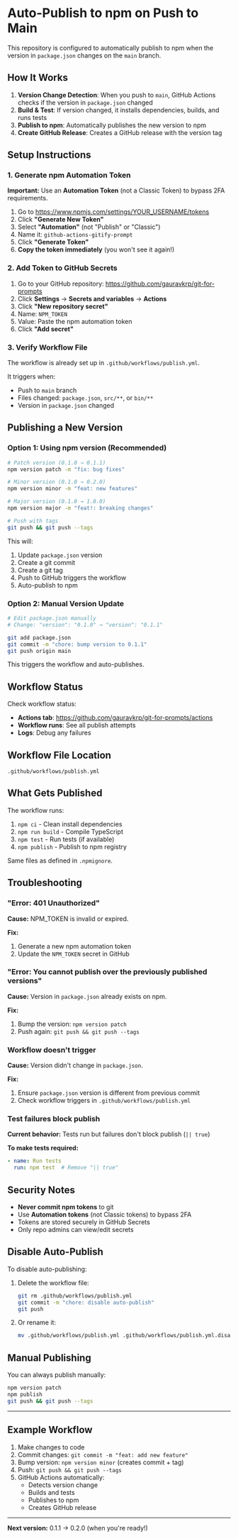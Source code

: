 # Auto-Publish to npm on Push to Main

This repository is configured to automatically publish to npm when the version in `package.json` changes on the `main` branch.

## How It Works

1. **Version Change Detection**: When you push to `main`, GitHub Actions checks if the version in `package.json` changed
2. **Build & Test**: If version changed, it installs dependencies, builds, and runs tests
3. **Publish to npm**: Automatically publishes the new version to npm
4. **Create GitHub Release**: Creates a GitHub release with the version tag

## Setup Instructions

### 1. Generate npm Automation Token

**Important:** Use an **Automation Token** (not a Classic Token) to bypass 2FA requirements.

1. Go to https://www.npmjs.com/settings/YOUR_USERNAME/tokens
2. Click **"Generate New Token"**
3. Select **"Automation"** (not "Publish" or "Classic")
4. Name it: `github-actions-gitify-prompt`
5. Click **"Generate Token"**
6. **Copy the token immediately** (you won't see it again!)

### 2. Add Token to GitHub Secrets

1. Go to your GitHub repository: https://github.com/gauravkrp/git-for-prompts
2. Click **Settings** → **Secrets and variables** → **Actions**
3. Click **"New repository secret"**
4. Name: `NPM_TOKEN`
5. Value: Paste the npm automation token
6. Click **"Add secret"**

### 3. Verify Workflow File

The workflow is already set up in `.github/workflows/publish.yml`.

It triggers when:
- Push to `main` branch
- Files changed: `package.json`, `src/**`, or `bin/**`
- Version in `package.json` changed

## Publishing a New Version

### Option 1: Using npm version (Recommended)

```bash
# Patch version (0.1.0 → 0.1.1)
npm version patch -m "fix: bug fixes"

# Minor version (0.1.0 → 0.2.0)
npm version minor -m "feat: new features"

# Major version (0.1.0 → 1.0.0)
npm version major -m "feat!: breaking changes"

# Push with tags
git push && git push --tags
```

This will:
1. Update `package.json` version
2. Create a git commit
3. Create a git tag
4. Push to GitHub triggers the workflow
5. Auto-publish to npm

### Option 2: Manual Version Update

```bash
# Edit package.json manually
# Change: "version": "0.1.0" → "version": "0.1.1"

git add package.json
git commit -m "chore: bump version to 0.1.1"
git push origin main
```

This triggers the workflow and auto-publishes.

## Workflow Status

Check workflow status:
- **Actions tab**: https://github.com/gauravkrp/git-for-prompts/actions
- **Workflow runs**: See all publish attempts
- **Logs**: Debug any failures

## Workflow File Location

`.github/workflows/publish.yml`

## What Gets Published

The workflow runs:
1. `npm ci` - Clean install dependencies
2. `npm run build` - Compile TypeScript
3. `npm test` - Run tests (if available)
4. `npm publish` - Publish to npm registry

Same files as defined in `.npmignore`.

## Troubleshooting

### "Error: 401 Unauthorized"

**Cause:** NPM_TOKEN is invalid or expired.

**Fix:**
1. Generate a new npm automation token
2. Update the `NPM_TOKEN` secret in GitHub

### "Error: You cannot publish over the previously published versions"

**Cause:** Version in `package.json` already exists on npm.

**Fix:**
1. Bump the version: `npm version patch`
2. Push again: `git push && git push --tags`

### Workflow doesn't trigger

**Cause:** Version didn't change in `package.json`.

**Fix:**
1. Ensure `package.json` version is different from previous commit
2. Check workflow triggers in `.github/workflows/publish.yml`

### Test failures block publish

**Current behavior:** Tests run but failures don't block publish (`|| true`)

**To make tests required:**
```yaml
- name: Run tests
  run: npm test  # Remove "|| true"
```

## Security Notes

- **Never commit npm tokens** to git
- Use **Automation tokens** (not Classic tokens) to bypass 2FA
- Tokens are stored securely in GitHub Secrets
- Only repo admins can view/edit secrets

## Disable Auto-Publish

To disable auto-publishing:

1. Delete the workflow file:
   ```bash
   git rm .github/workflows/publish.yml
   git commit -m "chore: disable auto-publish"
   git push
   ```

2. Or rename it:
   ```bash
   mv .github/workflows/publish.yml .github/workflows/publish.yml.disabled
   ```

## Manual Publishing

You can always publish manually:

```bash
npm version patch
npm publish
git push && git push --tags
```

---

## Example Workflow

1. Make changes to code
2. Commit changes: `git commit -m "feat: add new feature"`
3. Bump version: `npm version minor` (creates commit + tag)
4. Push: `git push && git push --tags`
5. GitHub Actions automatically:
   - Detects version change
   - Builds and tests
   - Publishes to npm
   - Creates GitHub release

---

**Next version:** 0.1.1 → 0.2.0 (when you're ready!)
